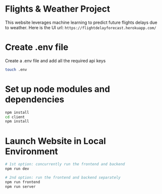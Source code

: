# Flights & Weather Project
This website leverages machine learning to predict future flights delays due to weather. 
Here is the UI url:
`https://flightdelayforecast.herokuapp.com/`


# Create .env file

Create a .env file and add all the required api keys
```bash
touch .env
```

# Set up node modules and dependencies

```bash
npm install
cd client
npm install

```

# Launch Website in Local Environment

```bash
# 1st option: concurrently run the frontend and backend
npm run dev 

# 2nd option: run the frontend and backend separately
npm run frontend
npm run server

```